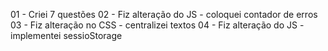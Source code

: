 01 - Criei 7 questões
02 - Fiz alteração do JS - coloquei contador de erros
03 - Fiz alteração no CSS - centralizei textos
04 - Fiz alteração do JS - implementei sessioStorage
